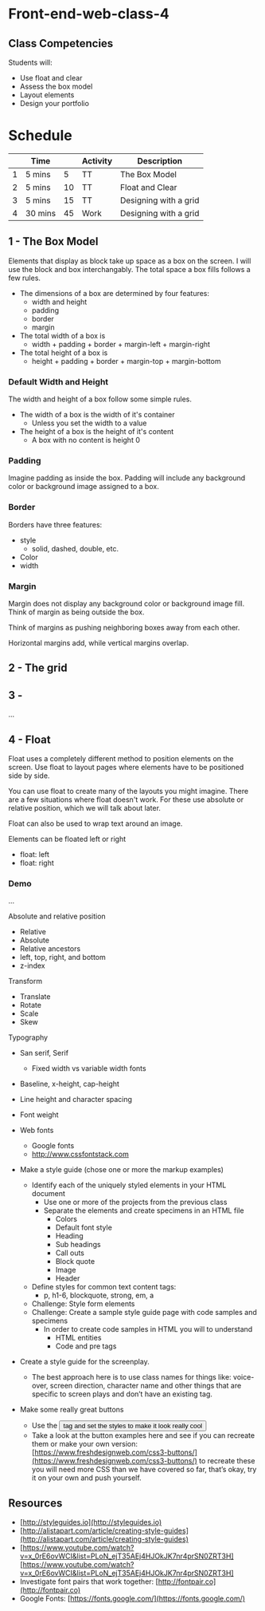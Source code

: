 # Front-end-web-class-4


## Class Competencies

Students will: 

- Use float and clear
- Assess the box model
- Layout elements 
- Design your portfolio

# Schedule 

|   | Time   |    | Activity | Description   |
|---|--------|----|----------|---------------|
|  1|  5 mins|   5|        TT| The Box Model |
|  2|  5 mins|  10|        TT| Float and Clear |
|  3|  5 mins|  15|        TT| Designing with a grid|
|  4| 30 mins|  45|      Work| Designing with a grid|


## 1 - The Box Model

Elements that display as block take up space as a box on the screen. 
I will use the block and box interchangably. 
The total space a box fills follows a few rules. 

- The dimensions of a box are determined by four features: 
    - width and height
    - padding
    - border
    - margin
- The total width of a box is
    - width + padding + border + margin-left + margin-right
- The total height of a box is
    - height + padding + border + margin-top + margin-bottom

### Default Width and Height

The width and height of a box follow some simple rules. 

- The width of a box is the width of it's container
    - Unless you set the width to a value
- The height of a box is the height of it's content
    - A box with no content is height 0

### Padding

Imagine padding as inside the box. Padding will include any background 
color or background image assigned to a box.

### Border

Borders have three features:

- style
    - solid, dashed, double, etc.
- Color
- width

### Margin 

Margin does not display any background color or background image fill. 
Think of margin as being outside the box. 

Think of margins as pushing neighboring boxes away from each other.

Horizontal margins add, while vertical margins overlap. 

## 2 - The grid 

## 3 - 

...

## 4 - Float

Float uses a completely different method to position elements on the screen. 
Use float to layout pages where elements have to be positioned side by side. 

You can use float to create many of the layouts you might imagine. 
There are a few situations where float doesn't work. 
For these use absolute or relative position, which we will talk about later.

Float can also be used to wrap text around an image. 

Elements can be floated left or right

- float: left
- float: right

### Demo

...














Absolute and relative position
- Relative
- Absolute
- Relative ancestors 
- left, top, right, and bottom
- z-index

Transform 
- Translate 
- Rotate
- Scale
- Skew





Typography
- San serif, Serif
    - Fixed width vs variable width fonts
- Baseline, x-height, cap-height
- Line height and character spacing
- Font weight
- Web fonts
    - Google fonts
    - http://www.cssfontstack.com




- Make a style guide (chose one or more the markup examples)
  - Identify each of the uniquely styled elements in your HTML document
    - Use one or more of the projects from the previous class
    - Separate the elements and create specimens in an HTML file
      - Colors
      - Default font style
      - Heading
      - Sub headings
      - Call outs
      - Block quote
      - Image
      - Header
  - Define styles for common text content tags: 
    - p, h1-6, blockquote, strong, em, a
  - Challenge: Style form elements
  - Challenge: Create a sample style guide page with code samples and specimens
    - In order to create code samples in HTML you will to understand 
      - HTML entities
      - Code and pre tags
- Create a style guide for the screenplay. 
  - The best approach here is to use class names for things like: voice-over, screen direction, character name and other things that are specific to screen plays and don’t have an existing tag. 
- Make some really great buttons
  - Use the <button> tag and set the styles to make it look really cool
  - Take a look at the button examples here and see if you can recreate them or make your own version: [https://www.freshdesignweb.com/css3-buttons/](https://www.freshdesignweb.com/css3-buttons/) to recreate these you will need more CSS than we have covered so far, that’s okay, try it on your own and push yourself.  

## Resources

- [http://styleguides.io](http://styleguides.io)
- [http://alistapart.com/article/creating-style-guides](http://alistapart.com/article/creating-style-guides)
- [https://www.youtube.com/watch?v=x_0rE6ovWCI&list=PLoN_ejT35AEj4HJOkJK7nr4prSN0ZRT3H][https://www.youtube.com/watch?v=x_0rE6ovWCI&list=PLoN_ejT35AEj4HJOkJK7nr4prSN0ZRT3H]
- Investigate font pairs that work together: [http://fontpair.co](http://fontpair.co)
- Google Fonts: [https://fonts.google.com/](https://fonts.google.com/)
